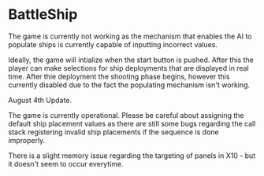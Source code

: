 # BattleShip

The game is currently not working as the mechanism that enables the AI to populate ships is currently capable of inputting incorrect values.


Ideally, the game will intialize when the start button is pushed. After this the player can make selections for ship deployments that are displayed in real time. After thie deployment the shooting phase begins, however this currently disabled due to the fact the populating mechanism isn't working.

August 4th Update.

The game is currently operational. Please be careful about assigning the default ship placement values as there are still some bugs regarding the call stack registering invalid ship placements if the sequence is done improperly. 

There is a slight memory issue regarding the targeting of panels in X10 - but it doesn't seem to occur everytime.
